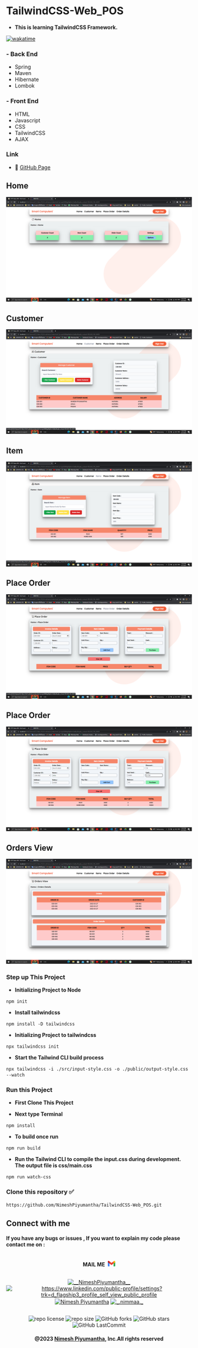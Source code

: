﻿# TailwindCSS-Web_POS

- **This is learning TailwindCSS Framework.**

[![wakatime](https://wakatime.com/badge/user/bde2acba-42bd-46e8-a905-d74c6f260407/project/c1d58a9f-2874-4271-b1f8-11c284e91510.svg)](https://wakatime.com/badge/user/bde2acba-42bd-46e8-a905-d74c6f260407/project/c1d58a9f-2874-4271-b1f8-11c284e91510)

### - Back End
* Spring
* Maven
* Hibernate
* Lombok

### - Front End
* HTML
* Javascript
* CSS
* TailwindCSS
* AJAX


### Link
* 🔗 <a href="" target="_blank">GitHub Page</a>

## Home
![alt text](https://github.com/NimeshPiyumantha/TailwindCSS-Web_POS/blob/master/FrontEnd/assets/ss/Screenshot%20(1).png)

## Customer
![alt text](https://github.com/NimeshPiyumantha/TailwindCSS-Web_POS/blob/master/FrontEnd/assets/ss/Screenshot%20(2).png)

## Item
![alt text](https://github.com/NimeshPiyumantha/TailwindCSS-Web_POS/blob/master/FrontEnd/assets/ss/Screenshot%20(3).png)

## Place Order
![alt text](https://github.com/NimeshPiyumantha/TailwindCSS-Web_POS/blob/master/FrontEnd/assets/ss/Screenshot%20(4).png)

## Place Order
![alt text](https://github.com/NimeshPiyumantha/TailwindCSS-Web_POS/blob/master/FrontEnd/assets/ss/Screenshot%20(5).png)

## Orders View
![alt text](https://github.com/NimeshPiyumantha/TailwindCSS-Web_POS/blob/master/FrontEnd/assets/ss/Screenshot%20(6).png)


### Step up This Project

- **Initializing Project to Node**

```
npm init
```

- **Install tailwindcss**

```
npm install -D tailwindcss
```

- **Initializing Project to tailwindcss**

```
npx tailwindcss init
```

- **Start the Tailwind CLI build process**

```
npx tailwindcss -i ./src/input-style.css -o ./public/output-style.css --watch
```

### Run this Project

- **First Clone This Project**

- **Next type Terminal**
```
npm install
```

- **To build once run**
```
npm run build
```

- **Run the Tailwind CLI to compile the **input.css** during development. The output file is **css/main.css****
```
npm run watch-css
```

###


### Clone this repository ✅

```md
https://github.com/NimeshPiyumantha/TailwindCSS-Web_POS.git
```

## Connect with me

#### If you have any bugs or issues , If you want to explain my code please contact me on :

<div align="center">
 <br><b>MAIL ME</b>&nbsp;
  <a href="mailto:nimeshpiyumantha11@gmail.com">
      <img width="20px" src="https://github.com/NimeshPiyumantha/red-alpha/blob/main/gmail.svg" />
  </a></p>

 </div>

##

<p align="center">
<a href="https://twitter.com/NPiyumantha60"><img align="center" src="https://raw.githubusercontent.com/rahuldkjain/github-profile-readme-generator/master/src/images/icons/Social/twitter.svg" alt="__NimeshPiyumantha__" height="30" width="40" /></a>
<a href="https://www.linkedin.com/in/nimesh-piyumantha-33736a222" target="blank"><img align="center" src="https://raw.githubusercontent.com/rahuldkjain/github-profile-readme-generator/master/src/images/icons/Social/linked-in-alt.svg" alt="https://www.linkedin.com/public-profile/settings?trk=d_flagship3_profile_self_view_public_profile" height="30" width="40" /></a>
<a href="https://www.facebook.com/profile.php?id=100025931563090" target="blank"><img align="center" src="https://raw.githubusercontent.com/rahuldkjain/github-profile-readme-generator/master/src/images/icons/Social/facebook.svg" alt="Nimesh Piyumantha" height="30" width="40" /></a>
<a href="https://www.instagram.com/_.nimmaa._/" target="blank"><img align="center" src="https://raw.githubusercontent.com/rahuldkjain/github-profile-readme-generator/master/src/images/icons/Social/instagram.svg" alt="_.nimmaa._" height="30" width="40" /></a>
</p>

##

<div align="center">

![repo license](https://img.shields.io/github/license/NimeshPiyumantha/TailwindCSS-Web_POS?&labelColor=black&color=3867d6&style=for-the-badge)
![repo size](https://img.shields.io/github/repo-size/NimeshPiyumantha/TailwindCSS-Web_POS?label=Repo%20Size&style=for-the-badge&labelColor=black&color=20bf6b)
![GitHub forks](https://img.shields.io/github/forks/NimeshPiyumantha/TailwindCSS-Web_POS?&labelColor=black&color=0fb9b1&style=for-the-badge)
![GitHub stars](https://img.shields.io/github/stars/NimeshPiyumantha/TailwindCSS-Web_POS?&labelColor=black&color=f7b731&style=for-the-badge)
![GitHub LastCommit](https://img.shields.io/github/last-commit/NimeshPiyumantha/TailwindCSS-Web_POS?logo=github&labelColor=black&color=d1d8e0&style=for-the-badge)

</div>

<div align="center">

#### @2023 [Nimesh Piyumantha](https://github.com/NimeshPiyumantha/), Inc.All rights reserved

</div>
